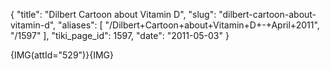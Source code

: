 {
  "title": "Dilbert Cartoon about Vitamin D",
  "slug": "dilbert-cartoon-about-vitamin-d",
  "aliases": [
    "/Dilbert+Cartoon+about+Vitamin+D+-+April+2011",
    "/1597"
  ],
  "tiki_page_id": 1597,
  "date": "2011-05-03"
}

{IMG(attId="529")}{IMG}